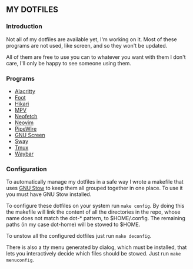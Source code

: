 MY DOTFILES
-----------

### Introduction
Not all of my dotfiles are available yet, I'm working on it. Most of these
programs are not used, like screen, and so they won't be updated.

All of them are free to use you can to whatever you want with them I don't care,
I'll only be happy to see someone using them.

### Programs
+ [Alacritty](https://alacritty.org)
+ [Foot](https://codeberg.org/dnkl/foot)
+ [Hikari](https://hikari.acmelabs.space)
+ [MPV](https://mpv.io)
+ [Neofetch](https://github.com/dylanaraps/neofetch)
+ [Neovim](https://neovim.io)
+ [PipeWire](https://pipewire.org)
+ [GNU Screen](https://www.gnu.org/software/screen/manual/screen.html)
+ [Sway](https://swaywm.org)
+ [Tmux](https://github.com/tmux/tmux)
+ [Waybar](https://github.com/Alexays/Waybar)

### Configuration
To automatically manage my dotfiles in a safe way I wrote a makefile that uses
[GNU Stow](https://www.gnu.org/software/stow/manual/stow.html) to keep them all
grouped together in one place. To use it you must have GNU Stow installed.

To configure these dotfiles on your system run `make config`. By doing this the
makefile will link the content of all the directories in the repo, whose name
does not match the dot-\* pattern, to $HOME/.config. The remaining paths (in my
case dot-home) will be stowed to $HOME.

To unstow all the configured dotfiles just run `make deconfig`.

There is also a tty menu generated by dialog, which must be installed, that lets
you interactively decide which files should be stowed.
Just run `make menuconfig`.
